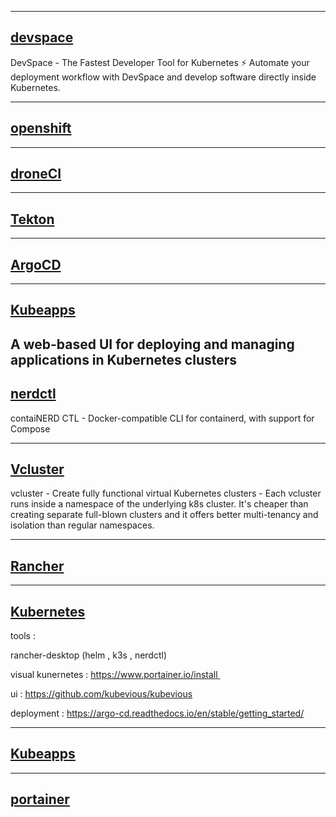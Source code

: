 ____
## [devspace](https://github.com/loft-sh/devspace)
DevSpace - The Fastest Developer Tool for Kubernetes ⚡ Automate your deployment workflow with DevSpace and develop software directly inside Kubernetes.

---
## [openshift]()


---
## [droneCI]()


---
## [Tekton]()


---
## [ArgoCD]()


---
## [Kubeapps](https://github.com/kubeapps/kubeapps)

A web-based UI for deploying and managing applications in Kubernetes clusters
---
## [nerdctl ](https://github.com/containerd/nerdctl)
contaiNERD CTL - Docker-compatible CLI for containerd, with support for Compose

---
## [Vcluster](https://github.com/loft-sh/vcluster)
vcluster - Create fully functional virtual Kubernetes clusters - Each vcluster runs inside a namespace of the underlying k8s cluster. It's cheaper than creating separate full-blown clusters and it offers better multi-tenancy and isolation than regular namespaces.


---
## [Rancher]()


---
## [Kubernetes]()
tools :

rancher-desktop (helm , k3s , nerdctl)

visual kunernetes : https://www.portainer.io/install 

ui : https://github.com/kubevious/kubevious

deployment : https://argo-cd.readthedocs.io/en/stable/getting_started/



---
## [Kubeapps]()


---
## [portainer]()


